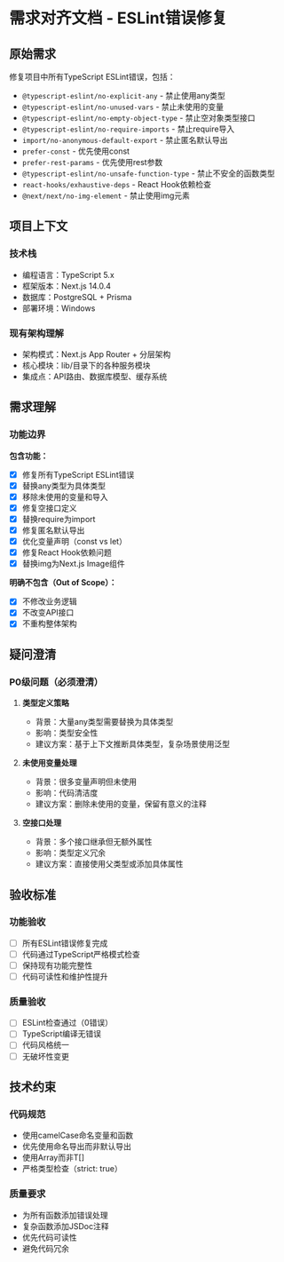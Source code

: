 # 需求对齐文档 - ESLint错误修复

## 原始需求

修复项目中所有TypeScript ESLint错误，包括：

- `@typescript-eslint/no-explicit-any` - 禁止使用any类型
- `@typescript-eslint/no-unused-vars` - 禁止未使用的变量
- `@typescript-eslint/no-empty-object-type` - 禁止空对象类型接口
- `@typescript-eslint/no-require-imports` - 禁止require导入
- `import/no-anonymous-default-export` - 禁止匿名默认导出
- `prefer-const` - 优先使用const
- `prefer-rest-params` - 优先使用rest参数
- `@typescript-eslint/no-unsafe-function-type` - 禁止不安全的函数类型
- `react-hooks/exhaustive-deps` - React Hook依赖检查
- `@next/next/no-img-element` - 禁止使用img元素

## 项目上下文

### 技术栈

- 编程语言：TypeScript 5.x
- 框架版本：Next.js 14.0.4
- 数据库：PostgreSQL + Prisma
- 部署环境：Windows

### 现有架构理解

- 架构模式：Next.js App Router + 分层架构
- 核心模块：lib/目录下的各种服务模块
- 集成点：API路由、数据库模型、缓存系统

## 需求理解

### 功能边界

**包含功能：**

- [x] 修复所有TypeScript ESLint错误
- [x] 替换any类型为具体类型
- [x] 移除未使用的变量和导入
- [x] 修复空接口定义
- [x] 替换require为import
- [x] 修复匿名默认导出
- [x] 优化变量声明（const vs let）
- [x] 修复React Hook依赖问题
- [x] 替换img为Next.js Image组件

**明确不包含（Out of Scope）：**

- [x] 不修改业务逻辑
- [x] 不改变API接口
- [x] 不重构整体架构

## 疑问澄清

### P0级问题（必须澄清）

1. **类型定义策略**
   - 背景：大量any类型需要替换为具体类型
   - 影响：类型安全性
   - 建议方案：基于上下文推断具体类型，复杂场景使用泛型

2. **未使用变量处理**
   - 背景：很多变量声明但未使用
   - 影响：代码清洁度
   - 建议方案：删除未使用的变量，保留有意义的注释

3. **空接口处理**
   - 背景：多个接口继承但无额外属性
   - 影响：类型定义冗余
   - 建议方案：直接使用父类型或添加具体属性

## 验收标准

### 功能验收

- [ ] 所有ESLint错误修复完成
- [ ] 代码通过TypeScript严格模式检查
- [ ] 保持现有功能完整性
- [ ] 代码可读性和维护性提升

### 质量验收

- [ ] ESLint检查通过（0错误）
- [ ] TypeScript编译无错误
- [ ] 代码风格统一
- [ ] 无破坏性变更

## 技术约束

### 代码规范

- 使用camelCase命名变量和函数
- 优先使用命名导出而非默认导出
- 使用Array<T>而非T[]
- 严格类型检查（strict: true）

### 质量要求

- 为所有函数添加错误处理
- 复杂函数添加JSDoc注释
- 优先代码可读性
- 避免代码冗余
